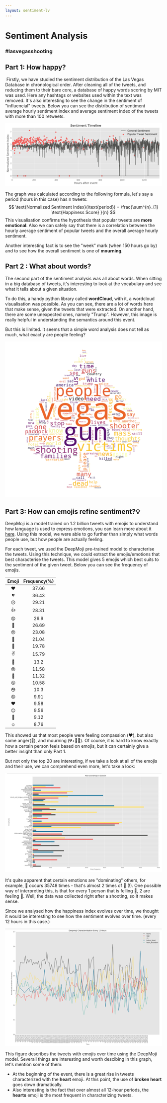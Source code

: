 ```yaml
---
layout: sentiment-lv
---
```


# Sentiment Analysis
### #lasvegasshooting

## Part 1: How happy?

​	Firstly, we have studied the sentiment distribution of the Las Vegas Database in chronological order. After cleaning all of the tweets, and reducing them to their bare core, a database of happy words scoring by MIT was used. Here any hashtags or websites used within the text was removed. It's also interesting to see the change in the sentiment of "influencial" tweets. Below you can see the distribution of sentiment average hourly sentiment index and average sentiment index of the tweets with more than 100 retweets.



![![img](file:///home/ahmet/Projects/socGraphSite/Project_Page_SG/images/LVsentiment1.png?lastModify=1512721886)LVsentiment1](./images/LVsentiment1.png)

The graph was calculated according to the following formula, let's say a period (hours in this case) has n tweets:
$$
\text{Normalized Sentiment Index}(\text{period}) = \frac{\sum^{n}_{1} \text{Happiness Score} }{n}
$$
This visualisation confirms the hypothesis that popular tweets are  **more emotional**. Also we can safely say that there is a correlation between the hourly average sentiment of popular tweets and the overall average hourly sentiment.

Another interesting fact is to see the "week" mark (when 150 hours go by) and to see how the overall sentiment is one of **mourning**.



## Part 2 : 	What about words?

The second part of the sentiment analysis was all about words. When sitting in a big database of tweets, it's interesting to look at the vocabulary and see what it tells about a given situation.

To do this, a handy python library called **wordCloud**, with it, a wordcloud visualisation was possible. As you can see, there are a lot of words here that make sense, given the tweets that were extracted. On another hand, there are some unexpected ones, namely "Trump". However, this image is really helpful in understanding the semantics around this event.

But this is limited. It seems that a simple word analysis does not tell as much, what exactly are people feeling?



![LAsentiment2](./images/LAsentiment2.png)

## Part 3: How can emojis refine sentiment?💡

DeepMoji is a model trained on 1.2 billion tweets with emojis to understand how language is used to express emotions, you can learn more about it [here](https://github.com/bfelbo/DeepMoji). Using this model, we were able to go further than simply what words people use, but how people are actually feeling.

For each tweet, we used the DeepMoji pre-trained model to characterise the tweets. Using this technique, we could extract the emojis/emotions that best characterise the tweets. This model gives 5 emojis which best suits to the sentiment of the given tweet. Below you can see the frequency of emojis.



| Emoji | Frequency(%) |
| :---: | :----------: |
|   ♥   |    37.66     |
|  💔   |    36.43     |
|  😢   |    29.21     |
|  👍   |    28.31     |
|  😡   |     26.9     |
|  💟   |    26.69     |
|  😠   |    23.08     |
|  🔫   |    21.04     |
|  🙏   |    19.78     |
|   ✌   |    15.79     |
|  👊   |     13.2     |
|  😜   |    11.58     |
|  💪   |    11.32     |
|  😕   |    10.58     |
|  😳   |     10.3     |
|  😞   |     9.91     |
|   ❤   |     9.58     |
|  😐   |     9.56     |
|  💙   |     9.12     |
|   ☺   |     8.76     |



This showed us that most people were feeling compassion (❤️), but also some anger(🔫), and mourning (💔+🙏🏻). Of course, it is hard to know exactly how a certain person feels based on emojis, but it can certainly give a better insight than only Part 1.

But not only the top 20 are interesting, if we take a look at all of the emojis and their use, we can comprehend even more, let's take a look:

![LVsentiment3](./images/LVsentiment3.png)

It's quite apparent that certain emotions are "dominating" others, for example, 🔫  occurs 35748 times - that's almost 2 times of 💪 (!). One possible way of interpreting this, is that for every 1 person that is felling 💪, 2 are feeling 🔫.  Well, the data was collected right after a shooting, so it makes sense.

Since we analysed how the happiness index evolves over time, we thought it would be interesting to see how the sentiment evolves over time. (every 12 hours in this case.)



![LVsentiment4](./images/LVsentiment4.png)

This figure describes the tweets with emojis over time using the DeepMoji model. Severall things are interesting and worth descibing in this graph, let's mention some of them:

- At the beginning of the event, there is a great rise in tweets characterized with the **heart** emoji. At this point, the use of **broken heart** goes down dramatically.
- Also interesting is the fact that over almost all 12-hour periods, the **hearts** emoji is the most frequent in characterizing tweets.
